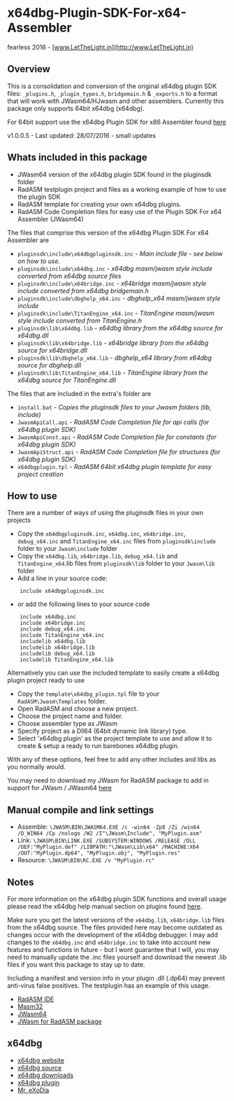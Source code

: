 # x64dbg-Plugin-SDK-For-x64-Assembler

fearless 2016 - [www.LetTheLight.in](http://www.LetTheLight.in)

## Overview

This is a consolidation and conversion of the original x64dbg plugin SDK files: `_plugins.h`, `_plugin_types.h`, `bridgemain.h` & `_exports.h` to a format that will work with JWasm64/HJwasm and other assemblers. Currently this package only supports 64bit x64dbg (x64dbg).

For 64bit support use the x64dbg Plugin SDK for x86 Assembler found [here](https://github.com/mrfearless/x64dbg-Plugin-SDK-For-x86-Assembler)

v1.0.0.5 - Last updated: 28/07/2016 - small updates

## Whats included in this package
* JWasm64 version of the x64dbg plugin SDK found in the pluginsdk folder
* RadASM testplugin project and files as a working example of how to use the plugin SDK
* RadASM template for creating your own x64dbg plugins.
* RadASM Code Completion files for easy use of the Plugin SDK For x64 Assembler (JWasm64)

The files that comprise this version of the x64dbg Plugin SDK For x64 Assembler are

* `pluginsdk\include\x64dbgpluginsdk.inc` - _Main include file - see below on how to use._
* `pluginsdk\include\x64dbg.inc` - _x64dbg masm/jwasm style include converted from x64dbg source files_
* `pluginsdk\include\x64bridge.inc` - _x64bridge masm/jwasm style include converted from x64dbg bridgemain.h_
* `pluginsdk\include\dbghelp_x64.inc` - _dbghelp_x64 masm/jwasm style include_
* `pluginsdk\include\TitanEngine_x64.inc` - _TitanEngine masm/jwasm style include converted from TitanEngine.h_
* `pluginsdk\lib\x64dbg.lib` - _x64dbg library from the x64dbg source for x64dbg.dll_
* `pluginsdk\lib\x64bridge.lib` - _x64bridge library from the x64dbg source for x64bridge.dll_
* `pluginsdk\lib\dbghelp_x64.lib` - _dbghelp_x64 library from x64dbg source for dbghelp.dll_
* `pluginsdk\lib\TitanEngine_x64.lib` - _TitanEngine library from the x64dbg source for TitanEngine.dll_

The files that are included in the extra's folder are

* `install.bat` - _Copies the pluginsdk files to your Jwasm folders (lib, include)_
* `JwasmApiCall.api` - _RadASM Code Completion file for api calls (for x64dbg plugin SDK)_
* `JwasmApiConst.api` - _RadASM Code Completion file for constants (for x64dbg plugin SDK)_
* `JwasmApiStruct.api` - _RadASM Code Completion file for structures (for x64dbg plugin SDK)_
* `x64dbgplugin.tpl` - _RadASM 64bit x64dbg plugin template for easy project creation_


## How to use
There are a number of ways of using the pluginsdk files in your own projects

* Copy the `x64dbgpluginsdk.inc`, `x64dbg.inc`, `x64bridge.inc`, `debug_x64.inc` and `TitanEngine_x64.inc` files from `pluginsdk\include` folder to your `Jwasm\include` folder
* Copy the `x64dbg.lib`, `x64bridge.lib`, `debug_x64.lib` and `TitanEngine_x64`.lib files from `pluginsdk\lib` folder to your `Jwasm\lib` folder
* Add a line in your source code:
```
    include x64dbgpluginsdk.inc
```
* or add the following lines to your source code
```
    include x64dbg.inc
    include x64bridge.inc
    include debug_x64.inc
	include TitanEngine_x64.inc
	includelib x64dbg.lib
    includelib x64bridge.lib
    includelib debug_x64.lib
	includelib TitanEngine_x64.lib
```

Alternatively you can use the included template to easily create a x64dbg plugin project ready to use

* Copy the `template\x64dbg_plugin.tpl` file to your `RadASM\Jwasm\Templates` folder.
* Open RadASM and choose a new project.
* Choose the project name and folder.
* Choose assembler type as JWasm
* Specify project as a Dll64 (64bit dynamic link library) type.
* Select 'x64dbg plugin' as the project template to use and allow it to create & setup a ready to run barebones x64dbg plugin.

With any of these options, feel free to add any other includes and libs as you normally would.

You may need to download my JWasm for RadASM package to add in support for JWasm / JWasm64 [here](http://masm32.com/board/index.php?topic=4162.0)

## Manual compile and link settings
* Assemble: `\JWASM\BIN\JWASM64.EXE /c -win64 -Zp8 /Zi /win64 /D_WIN64 /Cp /nologo /W2 /I"\JWasm\Include", "MyPlugin.asm"`
* Link: `\JWASM\BIN\LINK.EXE /SUBSYSTEM:WINDOWS /RELEASE /DLL /DEF:"MyPlugin.def" /LIBPATH:"\JWasm\Lib\x64" /MACHINE:X64 /OUT:"MyPlugin.dp64", "MyPlugin.obj", "MyPlugin.res"`
* Resource: `\JWASM\BIN\RC.EXE /v "MyPlugin.rc"`

## Notes
For more information on the x64dbg plugin SDK functions and overall usage please read the x64dbg help manual section on plugins found [here](http://x64dbg.com/help/index.htm).

Make sure you get the latest versions of the `x64dbg.lib`, `x64bridge.lib` files from the x64dbg source. The files provided here may become outdated as changes occur with the development of the x64dbg debugger. I may add changes to the `x64dbg.inc` and `x64bridge.inc` to take into account new features and functions in future - but I wont guarantee that I will, you may need to manually update the .inc files yourself and download the newest .lib files if you want this package to stay up to date.

Including a manifest and version info in your plugin .dll (.dp64) may prevent anti-virus false positives. The testplugin has an example of this usage.

* [RadASM IDE](http://www.softpedia.com/get/Programming/File-Editors/RadASM.shtml)
* [Masm32](http://www.masm32.com/masmdl.htm)
* [JWasm64](http://masm32.com/board/index.php?topic=3795.0)
* [JWasm for RadASM package](http://masm32.com/board/index.php?topic=4162.0)


## x64dbg
* [x64dbg website](http://x64dbg.com)
* [x64dbg source](https://github.com/x64dbg/x64dbg)
* [x64dbg downloads](http://sourceforge.net/projects/x64dbg)
* [x64dbg plugin](https://github.com/x64dbg/testplugin)
* [Mr. eXoDia](http://mrexodia.cf)
